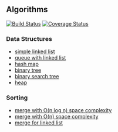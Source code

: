 ## Algorithms
[![Build Status](https://travis-ci.org/apulbere/algorithms.svg?branch=master)](https://travis-ci.org/apulbere/algorithms)
[![Coverage Status](https://coveralls.io/repos/github/apulbere/algorithms/badge.svg?branch=master)](https://coveralls.io/github/apulbere/algorithms?branch=master)


### Data Structures
* [simple linked list](src/main/java/com/apulbere/algorithms/SimpleLinkedList.java)
* [queue with linked list](src/main/java/com/apulbere/algorithms/LinkedListBasedQueue.java)
* [hash map](src/main/java/com/apulbere/algorithms/HashMapWithLinearProbing.java)
* [binary tree](src/main/java/com/apulbere/algorithms/tree/BinaryTree.java)
* [binary search tree](src/main/java/com/apulbere/algorithms/tree/BinarySearchTree.java)
* [heap](src/main/java/com/apulbere/algorithms/Heap.java)

### Sorting
* [merge with O(n log n) space complexity](src/main/java/com/apulbere/algorithms/sort/MergeSort.java)
* [merge with O(n) space complexity](src/main/java/com/apulbere/algorithms/sort/MergeSortOnSpaceComplexity.java)
* [merge for linked list](src/main/java/com/apulbere/algorithms/sort/MergeSortForLinkedList.java)

